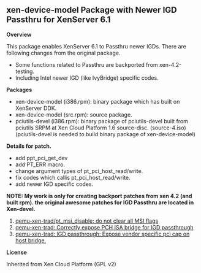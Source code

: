 xen-device-model Package with Newer IGD Passthru for XenServer 6.1
------------------------------------------------------------

**Overview**

This package enables XenServer 6.1 to Passthru newer IGDs.
There are following changes from the original package.

  - Some functions related to Passthru are backported from
    xen-4.2-testing.
  - Including Intel newer IGD (like IvyBridge) specific
    codes.

**Packages**

  - xen-device-model (i386.rpm): binary package which has
    built on XenServer DDK. 
  - xen-device-model (src.rpm): source package.
  - pciutils-devel (i386.rpm): binary package of
    pciutils-devel built from  pciutils SRPM at Xen Cloud
    Platform 1.6 source-disc. (source-4.iso)
    (pciutils-devel is needed to build binary package of
     xen-device-model)

**Details for patch.**

  - add ppt_pci_get_dev
  - add PT_ERR macro.
  - change argument types of pt_pci_host_read/write.
  - fix codes which callis pt_pci_host_read/write.
  - add newer IGD specific codes.

**NOTE: My work is only for creating backport patches from
xen 4.2 (and built rpm). the original awesome patches for
IGD Passthru are located in Xen-devel.**

   1. [qemu-xen-trad/pt_msi_disable: do not clear all MSI flags]
   2. [qemu-xen-trad: Correctly expose PCH ISA bridge for IGD passthrough]
   3. [qemu-xen-trad: IGD passthrough: Expose	vendor specific pci cap on host bridge.]

**License**

Inherited from Xen Cloud Platform (GPL v2)


  [qemu-xen-trad/pt_msi_disable: do not clear all MSI flags]: http://lists.xen.org/archives/html/xen-devel/2013-02/msg00537.html
  [qemu-xen-trad: Correctly expose PCH ISA bridge for IGD passthrough]: http://lists.xen.org/archives/html/xen-devel/2013-02/msg00536.html
  [qemu-xen-trad: IGD passthrough: Expose	vendor specific pci cap on host bridge.]: http://lists.xen.org/archives/html/xen-devel/2013-02/msg00538.html
